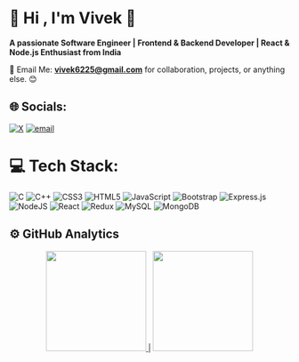 

# 💫 Hi , I'm Vivek 👋
**A passionate Software Engineer | Frontend & Backend Developer | React & Node.js Enthusiast from India**

📧 Email Me: **vivek6225@gmail.com** for collaboration, projects, or anything else. 😊


## 🌐 Socials:
[![X](https://img.shields.io/badge/X-black.svg?logo=X&logoColor=white)](https://x.com/@VivekKUMAR31558)       [![email](https://img.shields.io/badge/Email-D14836?logo=gmail&logoColor=white)](mailto:vivekkumar06102002@gmail.com) 

# 💻 Tech Stack:
![C](https://img.shields.io/badge/c-%2300599C.svg?style=for-the-badge&logo=c&logoColor=white) ![C++](https://img.shields.io/badge/c++-%2300599C.svg?style=for-the-badge&logo=c%2B%2B&logoColor=white) ![CSS3](https://img.shields.io/badge/css3-%231572B6.svg?style=for-the-badge&logo=css3&logoColor=white) ![HTML5](https://img.shields.io/badge/html5-%23E34F26.svg?style=for-the-badge&logo=html5&logoColor=white) ![JavaScript](https://img.shields.io/badge/javascript-%23323330.svg?style=for-the-badge&logo=javascript&logoColor=%23F7DF1E) ![Bootstrap](https://img.shields.io/badge/bootstrap-%238511FA.svg?style=for-the-badge&logo=bootstrap&logoColor=white) ![Express.js](https://img.shields.io/badge/express.js-%23404d59.svg?style=for-the-badge&logo=express&logoColor=%2361DAFB) ![NodeJS](https://img.shields.io/badge/node.js-6DA55F?style=for-the-badge&logo=node.js&logoColor=white) ![React](https://img.shields.io/badge/react-%2320232a.svg?style=for-the-badge&logo=react&logoColor=%2361DAFB) ![Redux](https://img.shields.io/badge/redux-%23593d88.svg?style=for-the-badge&logo=redux&logoColor=white) ![MySQL](https://img.shields.io/badge/mysql-4479A1.svg?style=for-the-badge&logo=mysql&logoColor=white) ![MongoDB](https://img.shields.io/badge/MongoDB-%234ea94b.svg?style=for-the-badge&logo=mongodb&logoColor=white)

## ⚙️ GitHub Analytics

<div align="center">

 <a href="https://github.com/vivek6225">
    <img height="180em" src="https://github-readme-stats-eight-theta.vercel.app/api?username=vivek6225&show_icons=true&theme=algolia&include_all_commits=true&count_private=true"/>
  </a> | <a href="https://github.com/vivek6225?tab=repositories">
    <img height="180em" src="https://github-readme-stats-eight-theta.vercel.app/api/top-langs/?username=vivek6225&layout=compact&langs_count=8&theme=algolia"/>
  </a> 

</div>




